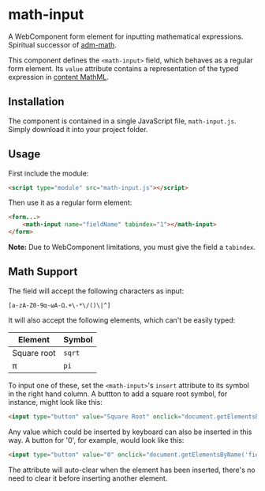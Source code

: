 # math-input

A WebComponent form element for inputting mathematical expressions. Spiritual successor of [adm-math](https://github.com/wyattpeak/adm-math).

This component defines the `<math-input>` field, which behaves as a regular form element. Its `value` attribute contains a representation of the typed expression in [content MathML](https://www.w3.org/TR/MathML3/chapter4.html).

## Installation

The component is contained in a single JavaScript file, `math-input.js`. Simply download it into your project folder.

## Usage

First include the module:

```html
<script type="module" src="math-input.js"></script>
```

Then use it as a regular form element:

```html
<form...>
    <math-input name="fieldName" tabindex="1"></math-input>
</form>
```

**Note:** Due to WebComponent limitations, you must give the field a `tabindex`.

## Math Support

The field will accept the following characters as input:

`[a-zA-Z0-9α-ωΑ-Ω.+\-*\/()\|^]`

It will also accept the following elements, which can't be easily typed:

| Element     | Symbol| 
| ----------- | ------ |
| Square root | `sqrt` |
| π           | `pi`   |

To input one of these, set the `<math-input>`'s `insert` attribute to its symbol in the right hand column. A buttton to add a square root symbol, for instance, might look like this:

```html
<input type="button" value="Square Root" onclick="document.getElementsByName('fieldName')[0].setAttribute('insert', 'sqrt');" />
```

Any value which could be inserted by keyboard can also be inserted in this way. A button for '0', for example, would look like this:

```html
<input type="button" value="0" onclick="document.getElementsByName('fieldName')[0].setAttribute('insert', '0');" />
```

The attribute will auto-clear when the element has been inserted, there's no need to clear it before inserting another element.